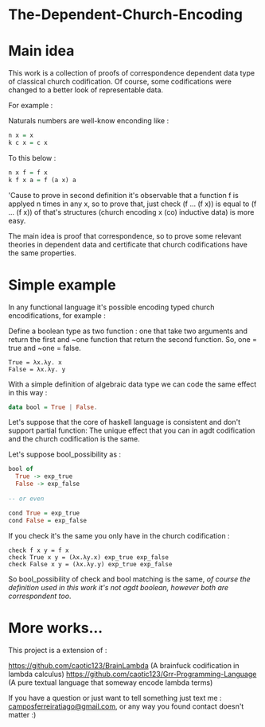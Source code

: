 # The-Dependent-Church-Encoding

# Main idea 
This work is a collection of proofs of correspondence dependent data type of classical church codification.
Of course, some codifications were changed to a better look of representable data.

For example :

Naturals numbers are well-know enconding like : 

```haskell
n x = x
k c x = c x
```

To this below :
```haskell
n x f = f x
k f x a = f (a x) a
```

'Cause to prove in second definition it's observable that a function f is applyed n times in any x, so to prove that, just check (f ... (f x)) is equal to (f ... (f x)) of that's
structures (church encoding x (co) inductive data) is more easy.

The main idea is proof that correspondence, so to prove some relevant theories in dependent data and certificate that church codifications have the same properties.

# Simple example

In any functional language it's possible encoding typed church encodifications, for example :

Define a boolean type as two function : one that take two arguments and return the first and ~one function that return the second function.
So, one = true and ~one = false.
```
True = λx.λy. x
False = λx.λy. y
```
With a simple definition of algebraic data type we can code the same effect in this way :

```haskell
data bool = True | False.
```

Let's suppose that the core of haskell language is consistent and don't support partial function:
The unique effect that you can in agdt codification and the church codification is the same.

Let's suppose bool_possibility as :

```haskell
bool of
  True -> exp_true
  False -> exp_false
  
-- or even

cond True = exp_true
cond False = exp_false
```

If you check it's the same you only have in the church codification :
```
check f x y = f x
check True x y = (λx.λy.x) exp_true exp_false
check False x y = (λx.λy.y) exp_true exp_false
```


So bool_possibility of check and bool matching is the same, *of course the definition used in this work it's not agdt boolean, however both are correspondent too*.


# More works...

This project is a extension of :

https://github.com/caotic123/BrainLambda (A brainfuck codification in lambda calculus)
https://github.com/caotic123/Grr-Programming-Language (A pure textual language that someway encode lambda terms)

If you have a question or just want to tell something just text me : camposferreiratiago@gmail.com, or any way you found contact doesn't matter :)